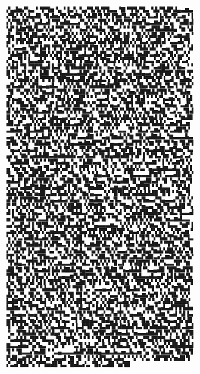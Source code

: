 ▞▄▟▅▞▚▃▝▝▛▜▅▝▄▝▐▃▚▝▄▞▜▞▙▜▜▃▃▝▇▝▜▜▞▜▃▝▟▞▜▟▛▟▄▃▆▃▞▜▞▝▞▟▄▟▊▝▊▟▅▞▛▞▅▛▇▝▟▟▊▜▝▛▐▜▅▜▃▜▜▞▃▜▃▟▐▞▙▞▛▃▅▝▐▞▞▜▙▜▚▝▄▟▃▟▝▜▚▟▆▃▃▞▚▞▞▃▜▜▞▝▟▜▞▜▚▟▅▜▄▃▆▟▚▞▄▝▚▟▊▟▚▛▐▟▆▜▙▜▄▞▞▟▝▜▚▞▞▝▚▃▛▞▜▟▄▝▇▃▞▝▝▝▊▝▛▃▟▜▙▟▇▟▄▝▅▝▟▟▄▝▜▝▊▟█▃▆▞▃▞▃▟▜▞▞▝▞▟▟▃▝▝▞▞▙▛▐▟▝▝▉▞▞▟▊▟▉▝▞▃▅▃▆▝▟▝▐▜▛▟▊▃▙▝▝▝▅▝▇▜▟▞▅▜▟▃▞▟▟▜▟▜▜▟▊▞▞▜▃▞▄▟▉▟▝▃▃▟▞▜▚▝▃▃▅▝▆▛▐▟▜▝▛▜▞▃▙▟▉▜▚▛▇▝▞▃▛▃▟▞▞▝▐▜▟▞▟▞▝▃▄▝█▃▞▝▟▝▟▟▅▜▚▝▅▟█▞▞▟▜▝▊▜▛▃▟▃▟▜▟▜▄▞▅▟▚▟▟▝▅▟▛▃▟▞▅▝▊▞▃▞▞▞▚▃▜▝▐▃▃▟▞▃▝▝▛▞▅▞▛▜▚▟▃▜▝▛▇▃▛▞▛▜▜▟▐▜▃▃▚▞▃▞▞▃▛▃▞▞▟▟▝▜▝▜▛▜▄▟▐▃▛▝█▜▙▟▟▜▛▟▚▝▚▃▚▃▝▞▝▝▛▟▅▝▃▟█▟▝▞▙▃▝▝▉▝▐▃▜▝▛▝▐▟▊▝▅▜▄▟▃▃▟▟▛▃▆▝▟▝▊▜▅▞▃▞▙▟▄▃▞▟▜▛▇▛▐▛▇▝▛▝▝▞▅▟▊▞▟▝▛▜▜▝█▛▇▟▃▟▊▟▜▃▟▃▚▝█▟▅▞▙▞▛▝▛▜▞▛▐▃▟▝▚▟▆▞▅▜▃▟▞▝▟▜▄▃▄▟▃▝▐▞▞▞▙▝▛▟▟▟▆▟▇▜▙▝▝▝▅▜▙▞▙▟▜▃▜▃▜▝▛▟▞▝▊▝▚▞▛▞▟▝▆▃▟▝▜▜▞▝▇▟▊▞▝▃▞▟▊▝▚▃▚▜▅▞▟▛▇▟▟▜▜▝▅▝▜▟▅▜▚▃▄▝▄▝▅▟█▞▝▝▉▟▐▞▄▟▛▝▝▝▃▃▟▝▅▝▆▞▜▝▉▟▝▝▝▞▚▃▅▞▄▝▐▟▊▞▝▜▙▞▙▞▝▝▄▛▐▃▙▜▞▟▛▜▞▞▚▟▅▞▄▃▞▝█▜▝▜▛▝▝▜▄▝▆▟▄▝▃▟▚▟▝▟▞▛▇▜▟▃▅▟▚▜▅▞▛▞▛▛▇▃▞▝▟▞▄▞▛▞▚▜▜▞▃▜▄▜▅▟█▝▃▞▃▝▉▟█▝▞▝▇▝▉▞▃▟▝▟▆▃▄▞▄▞▃▜▛▟▄▝▛▜▜▟▞▟▉▞▟▞▟▞▆▟▐▞▚▃▝▝▆▟█▟▊▃▛▃▄▞▞▞▅▝▉▟▟▜▟▃▄▟▛▟▚▝▚▟▇▞▟▞▝▃▚▝▆▟▅▜▟▟▞▃▆▟▜▃▆▃▆▟▅▝█▃▙▟▛▜▞▟▜▞▛▝▟▝▞▟▊▃▚▞▞▞▝▃▃▝▛▝▟▃▞▃▆▞▚▞▃▟▉▜▞▃▄▝▞▟▜▃▞▃▙▟▚▝▞▝▐▜▛▃▃▟▇▝▝▃▄▜▅▟▞▞▆▝▜▞▄▟▇▟▃▝▆▃▃▃▙▃▆▜▙▝▆▞▝▟▇▟▅▝▛▞▚▜▄▃▅▟▆▟▛▜▟▝▄▃▄▞▙▟▜▜▝▞▆▝▛▝▜▝▆▝▉▟▜▝▄▃▞▃▙▃▆▝▐▝▚▃▜▝▛▞▄▝▛▟▚▞▅▃▆▜▄▝▅▛▇▝▅▝▅▃▟▟▉▃▆▜▅▞▜▃▄▞▄▝▆▞▄▟▟▟▉▃▆▟▆▟▟▞▃▞▆▃▛▝▊▟▄▟▉▟▇▜▚▛▐▝▟▜▃▜▅▝█▃▞▃▞▝▄▟▇▟▊▝▟▞▝▝█▜▃▟▄▝▃▝▐▟▉▃▄▝▉▝▃▝▄▞▝▃▃▞▄▃▆▝▐▝▞▃▆▜▝▞▄▝▅▞▅▝▅▃▆▝▊▃▟▞▄▛▐▝▐▜▜▝▐▝▐▞▝▞▃▝▟▟▞▞▃▝▄▃▆▟▆▃▟▃▚▟▐▜▃▝▇▞▚▟▛▟▛▃▅▜▝▃▝▜▅▝▄▝▝▟▄▃▙▝▃▃▝▝█▃▃▃▃▛▇▜▝▃▃▟▊▟▜▞▅▟▃▛▐▛▐▟▜▜▛▞▄▝▜▟▇▝█▝▉▃▜▃▄▝▛▟▄▟▇▝█▝▄▟▉▃▛▝▊▝▅▞▅▞▜▞▃▃▚▟▅▛▇▟▇▟▚▟▆▛▐▝▉▃▝▜▅▟▇▞▝▃▆▃▆▞▄▞▛▜▜▝▝▟▃▃▝▝▛▟▟▟▟▞▆▞▆▞▅▟▊▃▙▞▙▟▞▟▞▝▆▞▄▃▃▝▞▝▉▜▙▟▚▟▟▟▟▟▉▝▉▜▝▝▇▃▜▟▚▛▐▜▜▛▇▟▛▞▄▃▟▃▞▟▄▞▝▞▅▟▅▞▛▃▜▃▝▝▚▝▅▜▅▃▞▜▄▃▃▞▚▜▝▞▛▝▚▞▅▜▝▟▟▞▜▝▆▝▞▟█▟▉▝▞▛▇▜▄▝█▞▝▜▅▟▚▞▅▃▄▝▇▞▜▃▟▟█▝▚▟▐▝▟▃▚▜▄▃▝▞▅▝▃▞▝▜▟▟▃▞▝▟▟▞▃▃▝▟▝▃▚▟▟▜▙▟█▟▚▞▟▃▜▃▃▟▅▝▇▟▛▟▟▞▃▃▛▟▜▟▉▜▅▝▄▟▝▜▄▛▇▝▝▜▃▝▆▜▙▜▞▞▛▟▇▝▅▃▆▟▃▃▃▞▃▟▚▟▐▝▉▜▙▃▚▜▚▟▃▟▟▞▛▝▄▃▃▃▆▃▝▞▞▞▝▞▝▞▆▃▝▛▐▃▃▝▆▛▐▃▆▞▟▜▄▞▆▞▞▃▅▟▄▟▚▞▄▜▄▞▛▛▐▜▚▟▉▜▛▝▅▃▞▟▚▞▚▜▞▃▝▞▛▃▆▝▚▝▞▃▚▟▉▟▃▟▞▟▆▞▜▃▜▟█▝▝▜▜▞▟▟▞▝▞▝█▟▐▝▊▜▝▞▜▟▞▛▇▟▞▜▃▞▞▟▉▝▆▟▆▟▐▞▟▜▅▃▜▝▟▜▚▃▆▟▛▟▃▝▆▟▝▟▅▝▟▟▜▟▇▞▝▜▜▃▝▟█▞▝▟▞▛▐▞▄▟▆▝▃▝▃▝▊▞▅▟▄▝▚▞▛▃▜▞▞▃▃▞▆▞▅▜▄▞▅▟▞▟█▞▟▞▃▜▛▛▐▞▅▝▐▃▜▜▅▃▄▝▟▞▛▟▜▞▙▝▝▟▉▃▜▝▊▟▛▃▆▃▛▟▉▃▞▃▆▟▚▞▅▜▞▝▛▟▄▃▜▜▜▟▜▝▞▃▆▃▃▟▞▝▟▃▜▜▞▞▞▝▊▃▛▝▛▟█▜▜▝▊▞▚▃▃▜▛▝▇▟█▝▇▝▉▝▅▃▅▟▐▟▞▟▇▟▞▜▄▃▆▝▇▝█▟▇▝▚▃▟▟▟▝▚▃▄▟▉▝█▜▅▟▜▜▜▜▜▃▝▃▚▜▄▞▞▝▞▃▄▃▅▜▞▜▛▜▚▝▟▜▙▟█▟▞▝█▟▃▃▟▃▄▛▐▟▐▟▇▞▙▞▅▝█▃▛▟▝▟▐▝█▜▜▃▜▝▚▟▆▝▊▛▐▝▅▝▆▝▉▟▝▝█▜▟▞▝▞▃▜▞▝▃▝▛▜▜▃▚▟▞▝▅▞▝▟▅▟▟▜▞▞▝▜▜▝▃▝▃▃▄▃▞▞▆▝█▃▙▞▙▝▜▝▚▝▚▝▇▜▙▟▟▞▃▝▚▝▉▞▚▝█▃▝▟▜▝█▝▜▝▚▝▚▞▃▝▃▃▚▜▃▝▅▃▆▞▅▜▝▞▞▜▙▝▞▞▙▟▇▜▚▟▞▝▜▟▝▞▝▝▉▞▞▟▉▜▃▞▚▝▞▟▆▜▃▟▞▟▆▝▉▝▝▃▞▟▉▞▙▟▇▞▙▟▆▞▆▝▛▜▃▞▅▃▙▜▝▝▅▝▟▃▟▝▐▟▞▟▄▝▐▝▛▝▞▝▝▟▆▝▄▟▃▟▜▜▜▟▅▃▜▃▄▃▚▃▄▜▄▞▟▝▜▜▃▝▚▜▞▝▊▜▃▞▃▞▅▜▚▝▄▃▆▞▝▝▚▟▆▝▃▟▝▟▐▃▅▜▙▟▄▝▅▞▄▜▞▞▜▞▄▃▝▜▝▟▅▟▃▝▉▟▃▜▚▜▚▝▃▝▉▃▚▞▅▜▙▃▄▜▞▟▊▜▝▝▟▞▚▞▆▟▝▞▄▃▙▟▃▝▐▃▛▜▛▃▜▃▆▜▛▟▆▟▟▜▃▜▛▟▆▟▅▞▄▟▊▃▙▟▝▃▝▛▇▟▟▞▆▜▞▟▄▞▚▝▛▞▃▜▄▝▆▜▛▃▟▜▅▃▙▝▅▃▃▟▆▟▜▝▛▞▚▝▄▛▇▝▃▟▟▟▃▜▛▝█▃▃▝▊▝▇▜▄▝▝▝▝▝▊▞▜▝▛▟▅▞▛▝▄▞▜▟▜▜▜▃▙▞▚▜▟▝▇▃▃▟▅▞▚▞▙▃▝▝▟▝▛▝▝▃▜▝▟▃▛▃▙▝▟▜▙▃▙▝▊▜▛▃▝▞▄▞▞▟█▟█▟▟▜▝▝█▃▃▞▅▟▉▝▝▃▄▃▃▃▟▟▛▟▉▟▄▃▆▃▙▃▅▃▙▃▅▝▄▝▇▞▟▃▆▝▉▟▄▜▛▟▊▃▆▜▚▛▐▝▅▝▃▃▟▝▇▝▊▝▐▝▞▟▜▃▞▃▙▞▝▝▞▝▞▃▝▟▛▜▛▞▅▟▊▜▞▃▟▜▟▞▚▝▛▜▅▟▊▜▃▝▉▟▃▞▃▝▉▞▃▟▉▝▅▜▉
